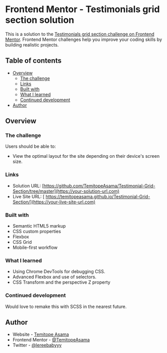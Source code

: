 # Frontend Mentor - Testimonials grid section solution

This is a solution to the [Testimonials grid section challenge on Frontend Mentor](https://www.frontendmentor.io/challenges/testimonials-grid-section-Nnw6J7Un7). Frontend Mentor challenges help you improve your coding skills by building realistic projects. 

## Table of contents

- [Overview](#overview)
  - [The challenge](#the-challenge)
  - [Links](#links)
  - [Built with](#built-with)
  - [What I learned](#what-i-learned)
  - [Continued development](#continued-development)
- [Author](#author)

## Overview

### The challenge

Users should be able to:

- View the optimal layout for the site depending on their device's screen size.

### Links

- Solution URL: [https://github.com/TemitopeAsama/Testimonial-Grid-Section/tree/master](https://your-solution-url.com)
- Live Site URL: [ https://temitopeasama.github.io/Testimonial-Grid-Section/](https://your-live-site-url.com)

### Built with

- Semantic HTML5 markup
- CSS custom properties
- Flexbox
- CSS Grid
- Mobile-first workflow

### What I learned
- Using Chrome DevTools for debugging CSS.
- Advanced Flexbox and use of selectors.
- CSS Transform and the perspective Z property

### Continued development
 Would love to remake this with SCSS in the nearest future.

## Author

- Website - [Temitope Asama](https://www.your-site.com)
- Frontend Mentor - [@TemitopeAsama](https://www.frontendmentor.io/profile/yourusername)
- Twitter - [@lereebabyyy](https://www.twitter.com/yourusername)